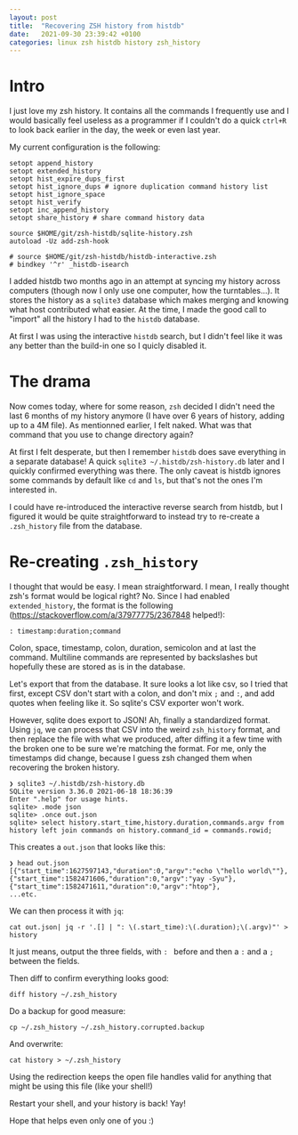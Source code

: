 ```yaml
---
layout: post
title:  "Recovering ZSH history from histdb"
date:   2021-09-30 23:39:42 +0100
categories: linux zsh histdb history zsh_history
---
```


# Intro

I just love my zsh history. It contains all the commands I frequently use and I would basically feel useless as a programmer if I couldn't do a quick `ctrl+R` to look back earlier in the day, the week or even last year.

My current configuration is the following: 

```
setopt append_history
setopt extended_history
setopt hist_expire_dups_first
setopt hist_ignore_dups # ignore duplication command history list
setopt hist_ignore_space
setopt hist_verify
setopt inc_append_history
setopt share_history # share command history data

source $HOME/git/zsh-histdb/sqlite-history.zsh
autoload -Uz add-zsh-hook

# source $HOME/git/zsh-histdb/histdb-interactive.zsh
# bindkey '^r' _histdb-isearch
```

I added histdb two months ago in an attempt at syncing my history across computers (though now I only use one computer, how the turntables...). It stores the history as a `sqlite3` database which makes merging and knowing what host contributed what easier. At the time, I made the good call to "import" all the history I had to the `histdb` database.

At first I was using the interactive `histdb` search, but I didn't feel like it was any better than the build-in one so I quicly disabled it.

# The drama

Now comes today, where for some reason, `zsh` decided I didn't need the last 6 months of my history anymore (I have over 6 years of history, adding up to a 4M file). As mentionned earlier, I felt naked. What was that command that you use to change directory again?

At first I felt desperate, but then I remember `histdb` does save everything in a separate database! A quick `sqlite3 ~/.histdb/zsh-history.db` later and I quickly confirmed everything was there. The only caveat is histdb ignores some commands by default like `cd` and `ls`, but that's not the ones I'm interested in.

I could have re-introduced the interactive reverse search from histdb, but I figured it would be quite straightforward to instead try to re-create a `.zsh_history` file from the database.

# Re-creating `.zsh_history`

I thought that would be easy. I mean straightforward. I mean, I really thought zsh's format would be logical right? No. Since I had enabled `extended_history`, the format is the following (https://stackoverflow.com/a/37977775/2367848 helped!):

```
: timestamp:duration;command
```

Colon, space, timestamp, colon, duration, semicolon and at last the command. Multiline commands are represented by backslashes but hopefully these are stored as is in the database.

Let's export that from the database. It sure looks a lot like csv, so I tried that first, except CSV don't start with a colon, and don't mix `;` and `:`, and add quotes when feeling like it. So sqlite's CSV exporter won't work.

However, sqlite does export to JSON! Ah, finally a standardized format. Using `jq`, we can process that CSV into the weird `zsh_history` format, and then replace the file with what we produced, after diffing it a few time with the broken one to be sure we're matching the format. For me, only the timestamps did change, because I guess zsh changed them when recovering the broken history.

```
❯ sqlite3 ~/.histdb/zsh-history.db
SQLite version 3.36.0 2021-06-18 18:36:39
Enter ".help" for usage hints.
sqlite> .mode json
sqlite> .once out.json
sqlite> select history.start_time,history.duration,commands.argv from history left join commands on history.command_id = commands.rowid;
```

This creates a `out.json` that looks like this:
```
❯ head out.json   
[{"start_time":1627597143,"duration":0,"argv":"echo \"hello world\""},
{"start_time":1582471606,"duration":0,"argv":"yay -Syu"},
{"start_time":1582471611,"duration":0,"argv":"htop"},
...etc.
```

We can then process it with `jq`:

```
cat out.json| jq -r '.[] | ": \(.start_time):\(.duration);\(.argv)"' > history
```

It just means, output the three fields, with `: ` before and then a `:` and a `;` between the fields.

Then diff to confirm everything looks good:
```
diff history ~/.zsh_history
```

Do a backup for good measure:
```
cp ~/.zsh_history ~/.zsh_history.corrupted.backup
```

And overwrite:
```
cat history > ~/.zsh_history
```

Using the redirection keeps the open file handles valid for anything that might be using this file (like your shell!)

Restart your shell, and your history is back! Yay!

Hope that helps even only one of you :)
